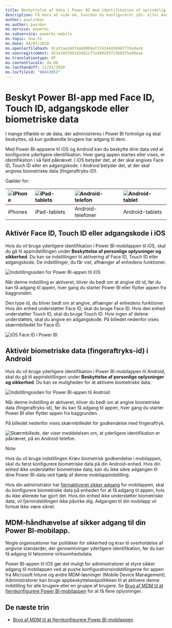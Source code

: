 ```yaml
---
title: Beskyttelse af data i Power BI med identifikation af oprindelig enhed
description: Få mere at vide om, hvordan du konfigurerer iOS- eller Android-apps til at kræve yderligere identifikation, før du kan få adgang til dine data i Power BI
author: paulinbar
ms.author: painbar
ms.service: powerbi
ms.subservice: powerbi-mobile
ms.topic: how-to
ms.date: 04/07/2020
ms.openlocfilehash: 9ca31aa16d74ab89b9af374244d2696f77dedac6
ms.sourcegitcommit: 653e18d7041d3dd1cf7a38010372366975a98eae
ms.translationtype: HT
ms.contentlocale: da-DK
ms.lasthandoff: 12/01/2020
ms.locfileid: "96413052"
---
```

# <a name="protect-power-bi-app-with-face-id-touch-id-passcode-or-biometric-data"></a>Beskyt Power BI-app med Face ID, Touch ID, adgangskode eller biometriske data 

I mange tilfælde er de data, der administreres i Power BI fortrolige og skal beskyttes, så kun godkendte brugere har adgang til dem. 

Med Power BI-appsene til iOS og Android kan du beskytte dine data ved at konfigurere yderligere identifikation. Hver gang appen startes eller vises, er identifikation i så fald påkrævet. I iOS betyder det, at der skal angives Face ID, Touch ID eller en adgangskode. I Android betyder det, at der skal angives biometriske data (fingeraftryks-ID).

Gælder for:

| ![iPhone](./media/mobile-native-secure-access/ios-logo-40-px.png) | ![iPad-tablets](./media/mobile-native-secure-access/ios-logo-40-px.png) | ![Android-telefon](././media/mobile-native-secure-access/android-logo-40-px.png) | ![Android-tablet](././media/mobile-native-secure-access/android-logo-40-px.png) |
|:--- |:--- |:--- |:--- |
|iPhones |iPad-tablets |Android-telefoner |Android-tablets |

## <a name="turn-on-face-id-touch-id-or-passcode-on-ios"></a>Aktivér Face ID, Touch ID eller adgangskode i iOS

Hvis du vil bruge yderligere identifikation i Power BI-mobilappen til iOS, skal du gå til appindstillingen under **Beskyttelse af personlige oplysninger og sikkerhed**. Du kan se indstillingen til aktivering af Face ID, Touch ID eller adgangskode. De indstillinger, du får vist, afhænger af enhedens funktioner.

![Indstillingssiden for Power BI-appen til iOS](./media/mobile-native-secure-access/mobile-ios-native-secured-setting.png)

Når denne indstilling er aktiveret, bliver du bedt om at angive dit id, før du kan få adgang til appen, hver gang du starter Power BI eller flytter appen fra baggrunden.

Den type id, du bliver bedt om at angive, afhænger af enhedens funktioner. Hvis din enhed understøtter Face ID, skal du bruge Face ID. Hvis den enhed understøtter Touch ID, skal du bruge Touch ID. Hvis ingen af delene understøttes, skal du angive en adgangskode. På billedet nedenfor vises skærmbilledet for Face ID.

![iOS Face ID i Power BI](./media/mobile-native-secure-access/mobile-ios-native-secured-faceid.png)

## <a name="turn-on-biometric-data-fingerprint-id-on-android"></a>Aktivér biometriske data (fingeraftryks-id) i Android

Hvis du vil bruge yderligere identifikation i Power BI-mobilappen til Android, skal du gå til appindstillingen under **Beskyttelse af personlige oplysninger og sikkerhed**. Du kan se muligheden for at aktivere biometriske data.

![Indstillingssiden for Power BI-appen til Android](./media/mobile-native-secure-access/mobile-android-native-secured-setting.png)

Når denne indstilling er aktiveret, bliver du bedt om at angive biometriske data (fingeraftryks-id), før du kan få adgang til appen, hver gang du starter Power BI eller flytter appen fra baggrunden.

På billedet nedenfor vises skærmbilledet for godkendelse med fingeraftryk.

![Skærmbillede, der viser meddelelsen om, at yderligere identifikation er påkrævet, på en Android-telefon.](./media/mobile-native-secure-access/mobile-android-native-secured-fingerprint-id.png)

>[!NOTE]
>Hvis du vil bruge indstillingen Kræv biometrisk godkendelse i mobilappen, skal du først konfigurere biometriske data på din Android-enhed. Hvis din enhed ikke understøtter biometriske data, kan du ikke sikre adgangen til dine Power BI-data ved hjælp af denne mobilappindstilling.
>
>Hvis din administrator har [fjernaktiveret sikker adgang](#mdm-enforcement-of-secure-access-to-your-power-bi-mobile-app) for mobilappen, skal du konfigurere biometriske data på enheden for at få adgang til appen, hvis du ikke allerede har gjort det. Hvis din enhed ikke understøtter biometriske data, vil fjernindstillingen ikke påvirke dig. Adgangen til din mobilapp vil fortsat ikke være sikret.

## <a name="mdm-enforcement-of-secure-access-to-your-power-bi-mobile-app"></a>MDM-håndhævelse af sikker adgang til din Power BI-mobilapp.

Nogle organisationer har politikker for sikkerhed og krav til overholdelse af angivne standarder, der gennemtvinger yderligere identifikation, før du kan få adgang til følsomme virksomhedsdata.

Power BI-appen til iOS gør det muligt for administratorer at styre sikker adgang til mobilappen ved at pushe konfigurationsindstillingerne for appen fra Microsoft Intune og andre MDM-løsninger (Mobile Device Management). Administratorer kan bruge appbeskyttelsespolitikken til at aktivere denne indstilling for alle brugere eller en gruppe af brugere. Se [Brug af MDM til at fjernkonfigurere Power BI-mobilappen](mobile-app-configuration.md#data-protection-settings-ios-and-android) for at få flere oplysninger.

## <a name="next-steps"></a>De næste trin
* [Brug af MDM til at fjernkonfigurere Power BI-mobilappen](mobile-app-configuration.md)
